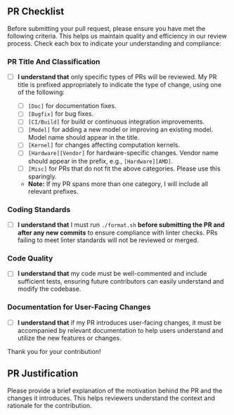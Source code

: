 ## PR Checklist

Before submitting your pull request, please ensure you have met the following criteria. This helps us maintain quality and efficiency in our review process. Check each box to indicate your understanding and compliance:

### PR Title And Classification

- [ ] **I understand that** only specific types of PRs will be reviewed. My PR title is prefixed appropriately to indicate the type of change, using one of the following:

  - [ ] `[Doc]` for documentation fixes.
  - [ ] `[Bugfix]` for bug fixes.
  - [ ] `[CI/Build]` for build or continuous integration improvements.
  - [ ] `[Model]` for adding a new model or improving an existing model. Model name should appear in the title.
  - [ ] `[Kernel]` for changes affecting computation kernels.
  - [ ] `[Hardware][Vendor]` for hardware-specific changes. Vendor name should appear in the prefix, e.g., `[Hardware][AMD]`.
  - [ ] `[Misc]` for PRs that do not fit the above categories. Please use this sparingly.

  - **Note:** If my PR spans more than one category, I will include all relevant prefixes.

### Coding Standards

- [ ] **I understand that** I must run `./format.sh` **before submitting the PR and after any new commits** to ensure compliance with linter checks. PRs failing to meet linter standards will not be reviewed or merged.

### Code Quality

- [ ] **I understand that** my code must be well-commented and include sufficient tests, ensuring future contributors can easily understand and modify the codebase.

### Documentation for User-Facing Changes

- [ ] **I understand that** if my PR introduces user-facing changes, it must be accompanied by relevant documentation to help users understand and utilize the new features or changes.

Thank you for your contribution!

## PR Justification

Please provide a brief explanation of the motivation behind the PR and the changes it introduces. This helps reviewers understand the context and rationale for the contribution.

